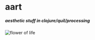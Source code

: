 # aart
##### aesthetic stuff in clojure/quil/processing
![flower of life](/../master/src/flower_of_life.png "Flower of Life")
